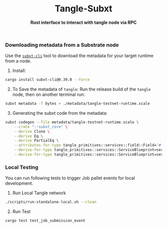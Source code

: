 <h1 align="center">Tangle-Subxt</h1>

<p align="center">
    <strong>Rust interface to interact with tangle node via RPC</strong>
    <br />
</p>

<br />

### Downloading metadata from a Substrate node

Use the [`subxt-cli`](https://lib.rs/crates/subxt-cli) tool to download the metadata for your target runtime from a node.

1. Install:

```bash
cargo install subxt-cli@0.39.0 --force
```

2. To Save the metadata of `tangle`:
   Run the release build of the `tangle` node, then on another terminal run:

```bash
subxt metadata -f bytes > ./metadata/tangle-testnet-runtime.scale
```

3. Generating the subxt code from the metadata:

```bash
subxt codegen --file metadata/tangle-testnet-runtime.scale \
    --crate "::subxt_core" \
    --derive Clone \
    --derive Eq \
    --derive PartialEq \
    --attributes-for-type tangle_primitives::services::field::Field='#[codec(dumb_trait_bound)]' \
    --derive-for-type tangle_primitives::services::ServiceBlueprint=serde::Serialize,recursive\
    --derive-for-type tangle_primitives::services::ServiceBlueprint=serde::Deserialize,recursive | rustfmt --edition=2021 --emit=stdout > src/tangle_testnet_runtime.rs
```

### Local Testing

You can run following tests to trigger Job pallet events for local development.

1. Run Local Tangle network

```bash
./scripts/run-standalone-local.sh --clean
```

2. Run Test

```bash
cargo test test_job_submission_event
```
